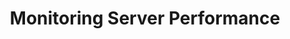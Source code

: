 ---
layout: article
title: Monitoring Server Performance
description: 
  - Use this template to visualize all key metrics of your server performance and utilization in real time.
lang: cn
weight: 1000
isDraft: false
ref: Monitoring-Server-Performance
category:
  - Recommended
  - Administration
  - IT Data Center
image: Monitoring-Server-Performance.png
image_thumbnail: Monitoring-Server-Performance_thumbnail.png
download: Monitoring-Server-Performance.pbmx
overview_description:
overview_benefits:
overview_data_sources:
---